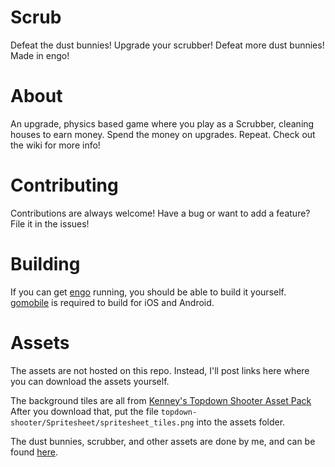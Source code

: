 # Scrub
Defeat the dust bunnies! Upgrade your scrubber! Defeat more dust 
bunnies! Made in engo!

# About
An upgrade, physics based game where you play as a Scrubber, 
cleaning houses to earn money. 
Spend the money on upgrades. Repeat. 
Check out the wiki for more info!

# Contributing
Contributions are always welcome! 
Have a bug or want to add a feature? File it in the issues! 

# Building
If you can get [engo](https://engoengine.github.io/) running, you 
should be able to build it yourself. 
[gomobile](https://github.com/golang/mobile) is required to build 
for iOS and Android.

# Assets
The assets are not hosted on this repo. Instead, I'll post links 
here where you can download the assets yourself.

The background tiles are all from 
[Kenney's Topdown Shooter Asset Pack](https://www.kenney.nl/assets/topdown-shooter)
After you download that, put the file 
`topdown-shooter/Spritesheet/spritesheet_tiles.png` into the assets 
folder.

The dust bunnies, scrubber, and other assets are done by me, and can
be found 
[here](https://www.skeleboystudios.com/assets/scrub/characters.png).
